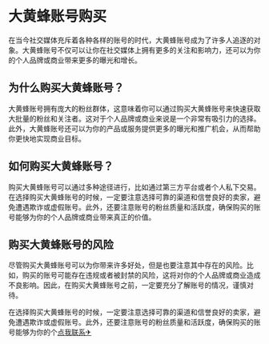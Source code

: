 # 大黄蜂账号购买

在当今社交媒体充斥着各种各样的账号的时代，大黄蜂账号成为了许多人追逐的对象。大黄蜂账号不仅可以让你在社交媒体上拥有更多的关注和影响力，还可以为你的个人品牌或商业带来更多的曝光和增长。

## 为什么购买大黄蜂账号？

大黄蜂账号拥有庞大的粉丝群体，这意味着你可以通过购买大黄蜂账号来快速获取大批量的粉丝和关注者。这对于个人品牌或商业来说是一个非常有吸引力的选择。此外，大黄蜂账号还可以为你的产品或服务提供更多的曝光和推广机会，从而帮助你更快地实现商业目标。

## 如何购买大黄蜂账号？

购买大黄蜂账号可以通过多种途径进行，比如通过第三方平台或者个人私下交易。在选择购买大黄蜂账号的时候，一定要注意选择可靠的渠道和信誉良好的卖家，避免遭遇欺诈或虚假账号。此外，还要注意账号的粉丝质量和活跃度，确保购买的账号能够为你的个人品牌或商业带来真正的价值。

## 购买大黄蜂账号的风险

尽管购买大黄蜂账号可以为你带来许多好处，但是也要注意其中存在的风险。比如，购买的账号可能存在违规或者被封禁的风险，这将对你的个人品牌或商业造成不良影响。因此，在购买大黄蜂账号之前，一定要充分了解账号的情况，谨慎对待。

在选择购买大黄蜂账号的时候，一定要注意选择可靠的渠道和信誉良好的卖家，避免遭遇欺诈或虚假账号。此外，还要注意账号的粉丝质量和活跃度，确保购买的账号能够为你的个[点我联系✈](https://file.G208.com)